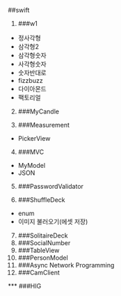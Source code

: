 ##swift
1. ###w1
 + 정사각형
 + 삼각형2
 + 삼각형숫자
 + 사각형숫자
 + 숫자반대로
 + fizzbuzz
 + 다이아몬드
 + 팩토리얼

2. ###MyCandle

3. ###Measurement
 - PickerView

4. ###MVC
 - MyModel
 - JSON

5. ###PasswordValidator

6. ###ShuffleDeck
 - enum
 - 이미지 불러오기(에셋 저장)


7. ###SolitaireDeck
8. ###SocialNumber
9. ###TableView
10. ###PersonModel
11. ###Async Network Programming
12. ###CamClient

*** ###HIG


 
